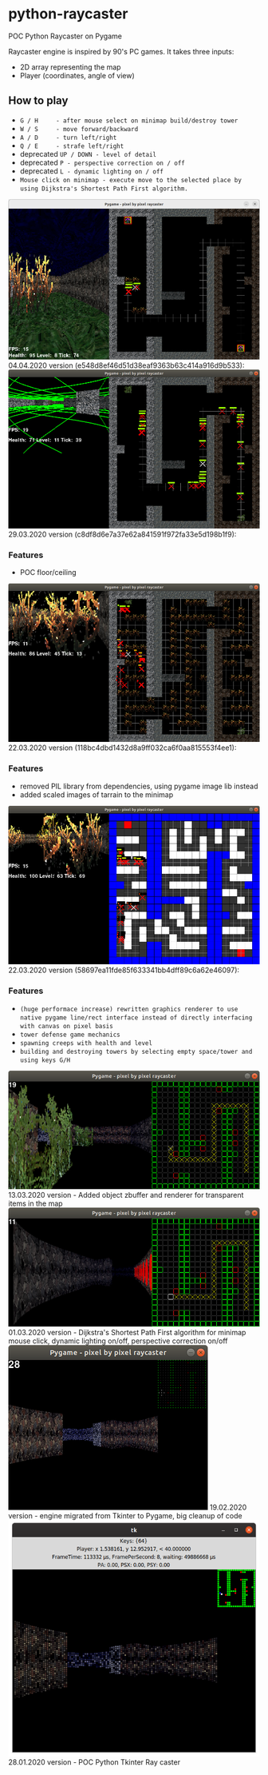 # python-raycaster
POC Python Raycaster on Pygame

Raycaster engine is inspired by 90's PC games. It takes three inputs: 
* 2D array representing the map 
* Player (coordinates, angle of view)

## How to play
* `G / H     - after mouse select on minimap build/destroy tower`
* `W / S     - move forward/backward`
* `A / D     - turn left/right`
* `Q / E     - strafe left/right`
* deprecated `UP / DOWN - level of detail`
* deprecated `P - perspective correction on / off`
* deprecated `L - dynamic lighting on / off`
* `Mouse click on minimap - execute move to the selected place by using Dijkstra's Shortest Path First algorithm.`

<img alt="Description" src="https://github.com/PavelVavruska/python-raycaster/blob/master/raycaster_20200404.png">
04.04.2020 version (e548d8ef46d51d38eaf9363b63c414a916d9b533):



<img alt="Description" src="https://github.com/PavelVavruska/python-raycaster/blob/master/raycaster_20200329.png">
29.03.2020 version (c8df8d6e7a37e62a841591f972fa33e5d198b1f9):


### Features
+ POC floor/ceiling


<img alt="Description" src="https://github.com/PavelVavruska/python-raycaster/blob/master/raycaster_20200322_2.png">
22.03.2020 version (118bc4dbd1432d8a9ff032ca6f0aa815553f4ee1):


### Features
* removed PIL library from dependencies, using pygame image lib instead
* added scaled images of tarrain to the minimap


<img alt="Description" src="https://github.com/PavelVavruska/python-raycaster/blob/master/raycaster_20200322.png">
22.03.2020 version (58697ea11fde85f633341bb4dff89c6a62e46097):


### Features
* `(huge performace increase) rewritten graphics renderer to use native pygame line/rect interface instead of directly interfacing with canvas on pixel basis`
* `tower defense game mechanics`
* `spawning creeps with health and level`
* `building and destroying towers by selecting empty space/tower and using keys G/H`


<img alt="Description" src="https://github.com/PavelVavruska/python-raycaster/blob/master/raycaster_20200313.png">
13.03.2020 version - Added object zbuffer and renderer for transparent items in the map


<img alt="Description" src="https://github.com/PavelVavruska/python-raycaster/blob/master/raycaster_20200301.png">
01.03.2020 version - Dijkstra's Shortest Path First algorithm for minimap mouse click, dynamic lighting on/off, perspective correction on/off


<img alt="Description" src="https://github.com/PavelVavruska/python-raycaster/blob/master/raycaster_20200219.png">
19.02.2020 version - engine migrated from Tkinter to Pygame, big cleanup of code


<img alt="Description" src="https://github.com/PavelVavruska/python-raycaster/blob/master/raycaster_20200128.png">
28.01.2020 version - POC Python Tkinter Ray caster
